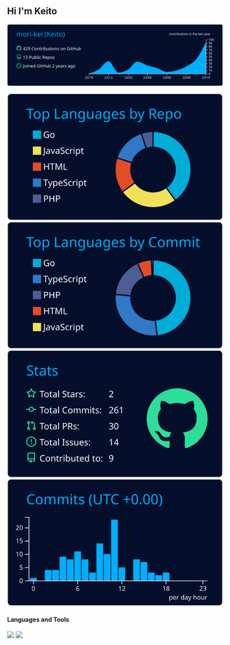 ## Hi I'm Keito


![](https://raw.githubusercontent.com/mori-kei/mori-kei/main/profile-summary-card-output/algolia/0-profile-details.svg)

[![](https://raw.githubusercontent.com/mori-kei/mori-kei/main/profile-summary-card-output/algolia/1-repos-per-language.svg)](https://github.com/vn7n24fzkq/github-profile-summary-cards) [![](https://raw.githubusercontent.com/mori-kei/mori-kei/main/profile-summary-card-output/algolia/2-most-commit-language.svg)](https://github.com/vn7n24fzkq/github-profile-summary-cards)
[![](https://raw.githubusercontent.com/mori-kei/mori-kei/main/profile-summary-card-output/algolia/3-stats.svg)](https://github.com/vn7n24fzkq/github-profile-summary-cards) [![](https://raw.githubusercontent.com/mori-kei/mori-kei/main/profile-summary-card-output/algolia/4-productive-time.svg)](https://github.com/vn7n24fzkq/github-profile-summary-cards)


<h4 align="left">Languages and Tools</h4>
<img src="https://skillicons.dev/icons?i=js,ts,go,php,react,laravel,html,css,sass,tailwind">
<img src="https://skillicons.dev/icons?i=mysql,postgres,docker,firebase,heroku,github,git,postman,linux,xd,figma">























